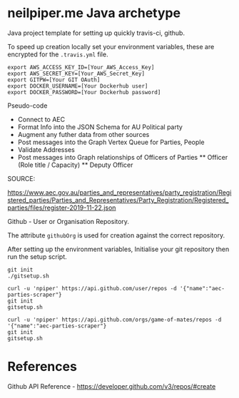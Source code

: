 # neilpiper.me Java archetype

Java project template for setting up quickly travis-ci, github.


To speed up creation locally set your environment variables, these are encrypted for the `.travis.yml` file.


```
export AWS_ACCESS_KEY_ID=[Your_AWS_Access_Key]
export AWS_SECRET_KEY=[Your_AWS_Secret_Key]
export GITPW=[Your GIT OAuth]
export DOCKER_USERNAME=[Your Dockerhub user]
export DOCKER_PASSWORD=[Your Dockerhub password]
```

Pseudo-code
* Connect to AEC
* Format Info into the JSON Schema for AU Political party
* Augment any futher data from other sources
* Post messages into the Graph Vertex Queue for Parties, People
* Validate Addresses
* Post messages into Graph relationships of Officers of Parties
  ** Officer (Role title / Capacity)
  ** Deputy Officer

SOURCE:

https://www.aec.gov.au/parties_and_representatives/party_registration/Registered_parties/Parties_and_Representatives/Party_Registration/Registered_parties/files/register-2019-11-22.json



Github - User or Organisation Repository.

The attribute `githubOrg` is used for creation against the correct repository.


After setting up the environment variables, Initialise your git repository then run the setup script.

```
git init
./gitsetup.sh
```




```
curl -u 'npiper' https://api.github.com/user/repos -d '{"name":"aec-parties-scraper"}
git init
gitsetup.sh	
```


```
curl -u 'npiper' https://api.github.com/orgs/game-of-mates/repos -d '{"name":"aec-parties-scraper"}
git init
gitsetup.sh	
```

# References

Github API Reference - https://developer.github.com/v3/repos/#create
